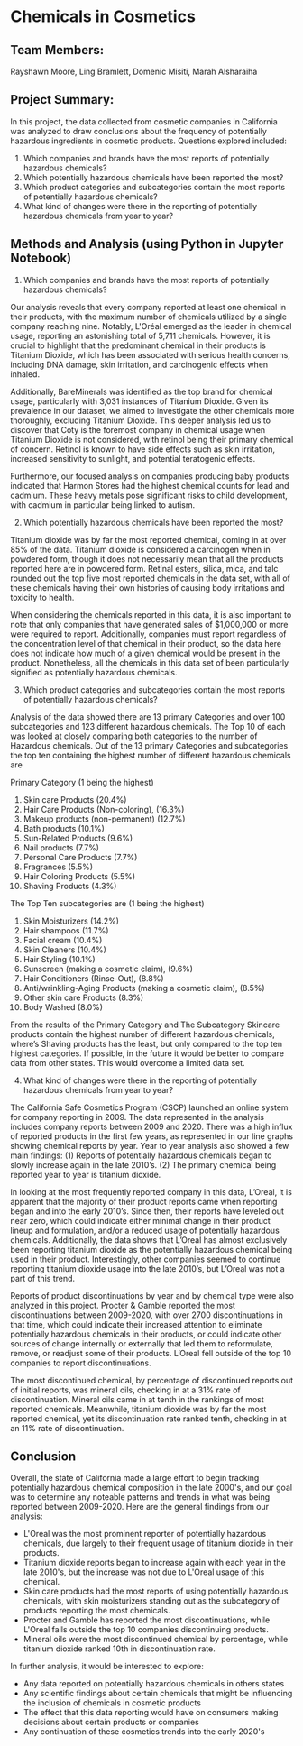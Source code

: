 # Chemicals in Cosmetics

## Team Members:

Rayshawn Moore, Ling Bramlett, Domenic Misiti, Marah Alsharaiha

## Project Summary:
In this project, the data collected from cosmetic companies in California was analyzed to draw conclusions about the frequency of potentially hazardous ingredients in cosmetic products. Questions explored included:
1. Which companies and brands have the most reports of potentially hazardous chemicals?
2. Which potentially hazardous chemicals have been reported the most?
3. Which product categories and subcategories contain the most reports of potentially hazardous chemicals?
4. What kind of changes were there in the reporting of potentially hazardous chemicals from year to year?

## Methods and Analysis (using Python in Jupyter Notebook)
1. Which companies and brands have the most reports of potentially hazardous chemicals?

Our analysis reveals that every company reported at least one chemical in their products, 
with the maximum number of chemicals utilized by a single company reaching nine. Notably, 
L'Oréal emerged as the leader in chemical usage, reporting an astonishing total of 5,711 chemicals. However, 
it is crucial to highlight that the predominant chemical in their products is Titanium Dioxide, 
which has been associated with serious health concerns, including DNA damage, skin irritation, 
and carcinogenic effects when inhaled.

Additionally, BareMinerals was identified as the top brand for chemical usage, 
particularly with 3,031 instances of Titanium Dioxide. Given its prevalence in our dataset, 
we aimed to investigate the other chemicals more thoroughly, excluding Titanium Dioxide. 
This deeper analysis led us to discover that Coty is the foremost company in chemical usage when Titanium Dioxide 
is not considered, with retinol being their primary chemical of concern. Retinol is known to have side effects such 
as skin irritation, increased sensitivity to sunlight, and potential teratogenic effects.

Furthermore, our focused analysis on companies producing baby products indicated that Harmon Stores had the highest chemical counts for lead and cadmium.
These heavy metals pose significant risks to child development, with cadmium in particular being linked to autism.

2. Which potentially hazardous chemicals have been reported the most?

Titanium dioxide was by far the most reported chemical, coming in at over 85% of the data. Titanium dioxide is considered a carcinogen when in powdered form, though it does not necessarily mean that all the products reported here are in powdered form. Retinal esters, silica, mica, and talc rounded out the top five most reported chemicals in the data set, with all of these chemicals having their own histories of causing body irritations and toxicity to health. 

When considering the chemicals reported in this data, it is also important to note that only companies that have generated sales of $1,000,000 or more were required to report. Additionally, companies must report regardless of the concentration level of that chemical in their product, so the data here does not indicate how much of a given chemical would be present in the product. Nonetheless, all the chemicals in this data set of been particularly signified as potentially hazardous chemicals. 

3. Which product categories and subcategories contain the most reports of potentially hazardous chemicals?

Analysis of the data showed there are 13 primary Categories and over 100 subcategories and 123 different hazardous chemicals. The Top 10 of each was looked at closely comparing both categories to the number of Hazardous chemicals. Out of the 13 primary Categories and subcategories the top ten containing the highest number of different hazardous chemicals are

Primary Category (1 being the highest)
  1.	Skin care Products (20.4%)
  2.	Hair Care Products (Non-coloring), (16.3%)
  3.	Makeup products (non-permanent) (12.7%)
  4.	Bath products (10.1%)
  5.	Sun-Related Products (9.6%)
  6.	Nail products (7.7%)
  7.	Personal Care Products (7.7%)
  8.	Fragrances (5.5%)
  9.	Hair Coloring Products (5.5%)
  10.	Shaving Products (4.3%)

The Top Ten subcategories are (1 being the highest)
  1.	Skin Moisturizers (14.2%)
  2.	Hair shampoos (11.7%)
  3.	Facial cream (10.4%)
  4.	Skin Cleaners (10.4%)
  5.	Hair Styling (10.1%)
  6.	Sunscreen (making a cosmetic claim), (9.6%)
  7.	Hair Conditioners (Rinse-Out), (8.8%)
  8.	Anti/wrinkling-Aging Products (making a cosmetic claim), (8.5%)
  9.	Other skin care Products (8.3%)
  10.	Body Washed (8.0%)

From the results of the Primary Category and The Subcategory Skincare products contain the highest number of different hazardous chemicals, where’s Shaving products has the least, but only compared to the top ten highest categories. If possible, in the future it would be better to compare data from other states. This would overcome a limited data set.

4. What kind of changes were there in the reporting of potentially hazardous chemicals from year to year?

The California Safe Cosmetics Program (CSCP) launched an online system for company reporting in 2009. The data represented in the analysis includes company reports between 2009 and 2020. There was a high influx of reported products in the first few years, as represented in our line graphs showing chemical reports by year. Year to year analysis also showed a few main findings: (1) Reports of potentially hazardous chemicals began to slowly increase again in the late 2010’s. (2) The primary chemical being reported year to year is titanium dioxide.

In looking at the most frequently reported company in this data, L’Oreal, it is apparent that the majority of their product reports came when reporting began and into the early 2010’s. Since then, their reports have leveled out near zero, which could indicate either minimal change in their product lineup and formulation, and/or a reduced usage of potentially hazardous chemicals. Additionally, the data shows that L’Oreal has almost exclusively been reporting titanium dioxide as the potentially hazardous chemical being used in their product. Interestingly, other companies seemed to continue reporting titanium dioxide usage into the late 2010’s, but L’Oreal was not a part of this trend.

Reports of product discontinuations by year and by chemical type were also analyzed in this project. Procter & Gamble reported the most discontinuations between 2009-2020, with over 2700 discontinuations in that time, which could indicate their increased attention to eliminate potentially hazardous chemicals in their products, or could indicate other sources of change internally or externally that led them to reformulate, remove, or readjust some of their products. L’Oreal fell outside of the top 10 companies to report discontinuations.

The most discontinued chemical, by percentage of discontinued reports out of initial reports, was mineral oils, checking in at a 31% rate of discontinuation. Mineral oils came in at tenth in the rankings of most reported chemicals. Meanwhile, titanium dioxide was by far the most reported chemical, yet its discontinuation rate ranked tenth, checking in at an 11% rate of discontinuation.

## Conclusion

Overall, the state of California made a large effort to begin tracking potentially hazardous chemical composition in the late 2000's, and our goal was to determine any noteable patterns and trends in what was being reported between 2009-2020. Here are the general findings from our analysis:
- L'Oreal was the most prominent reporter of potentially hazardous chemicals, due largely to their frequent usage of titanium dioxide in their products.
- Titanium dioxide reports began to increase again with each year in the late 2010's, but the increase was not due to L'Oreal usage of this chemical.
- Skin care products had the most reports of using potentially hazardous chemicals, with skin moisturizers standing out as the subcategory of products reporting the most chemicals.
- Procter and Gamble has reported the most discontinuations, while L'Oreal falls outside the top 10 companies discontinuing products.
- Mineral oils were the most discontinued chemical by percentage, while titanium dioxide ranked 10th in discontinuation rate.

In further analysis, it would be interested to explore:
- Any data reported on potentially hazardous chemicals in others states
- Any scientific findings about certain chemicals that might be influencing the inclusion of chemicals in cosmetic products
- The effect that this data reporting would have on consumers making decisions about certain products or companies
- Any continuation of these cosmetics trends into the early 2020's
